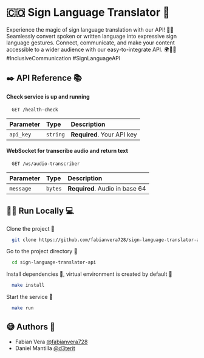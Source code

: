 # 🇨🇴 Sign Language Translator 🚀

Experience the magic of sign language translation with our API! 🔮📜 Seamlessly convert spoken or written language into expressive sign language gestures. Connect, communicate, and make your content accessible to a wider audience with our easy-to-integrate API. 🌍🤝💬 #InclusiveCommunication #SignLanguageAPI

## ✒️ API Reference 📚️

#### Check service is up and running 

```http
  GET /health-check
```

| Parameter | Type     | Description                |
| :-------- | :------- | :------------------------- |
| `api_key` | `string` | **Required**. Your API key |

#### WebSocket for transcribe audio and return text

```http
  GET /ws/audio-transcriber
```

| Parameter | Type     | Description                       |
| :-------- | :------- | :-------------------------------- |
| `message`      | `bytes` | **Required**. Audio in base 64 |


## 👩‍💻 Run Locally 💻️


Clone the project 👫

```bash
  git clone https://github.com/fabianvera728/sign-language-translator-api
```

Go to the project directory 🫚

```bash
  cd sign-language-translator-api
```

Install dependencies 🛫, virtual environment is created by default 🤝

```bash
  make install
```

Start the service 🏁

```bash
  make run
```


## 😅 Authors 🫠

- Fabian Vera [@fabianvera728](https://www.github.com/fabianvera728)
- Daniel Mantilla [@d3terit](https://www.github.com/d3terit)
